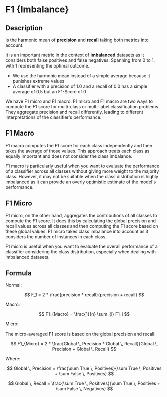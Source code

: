 # F1 {Imbalance}

## Description

Is the harmonic mean of **precision** and **recall** taking both metrics into account.

It is an important metric in the context of **imbalanced** datasets as it considers both false positives and false negatives. Spanning from 0 to 1, with 1 representing the optimal outcome.

- We use the harmonic mean instead of a simple average because it punishes extreme values
- A classifier with a precision of 1.0 and a recall of 0.0 has a simple average of 0.5 but an F1-Score of 0

We have F1 micro and F1 macro. F1 micro and F1 macro are two ways to compute the F1 score for multi-class or multi-label classification problems. They aggregate precision and recall differently, leading to different interpretations of the classifier's performance.

## F1 Macro

F1 macro computes the F1 score for each class independently and then takes the average of those values. This approach treats each class as equally important and does not consider the class imbalance.

F1 macro is particularly useful when you want to evaluate the performance of a classifier across all classes without giving more weight to the majority class. However, it may not be suitable when the class distribution is highly imbalanced as it can provide an overly optimistic estimate of the model's performance.

## F1 Micro

F1 micro, on the other hand, aggregates the contributions of all classes to compute the F1 score. It does this by calculating the global precision and recall values across all classes and then computing the F1 score based on these global values. F1 micro takes class imbalance into account as it considers the number of instances in each class.

F1 micro is useful when you want to evaluate the overall performance of a classifier considering the class distribution, especially when dealing with imbalanced datasets.

## Formula

Normal:

$$
F_1 = 2 * \frac{precision * recall}{precision + recall}
$$

Macro:

$$
F1_{Macro} = \frac{1}{n} \sum_{i} F1_i
$$

Micro:

The micro-averaged F1 score is based on the global precision and recall:

$$
F1_{Micro} = 2 * \frac{Global \, Precision * Global \, Recall}{Global \, Precision + Global \, Recall}
$$

Where:

$$
Global \, Precision = \frac{\sum True \, Positives}{\sum True \, Positives + \sum False \, Positives}
$$

$$
Global \, Recall = \frac{\sum True \, Positives}{\sum True \, Positives + \sum False \, Negatives}
$$
